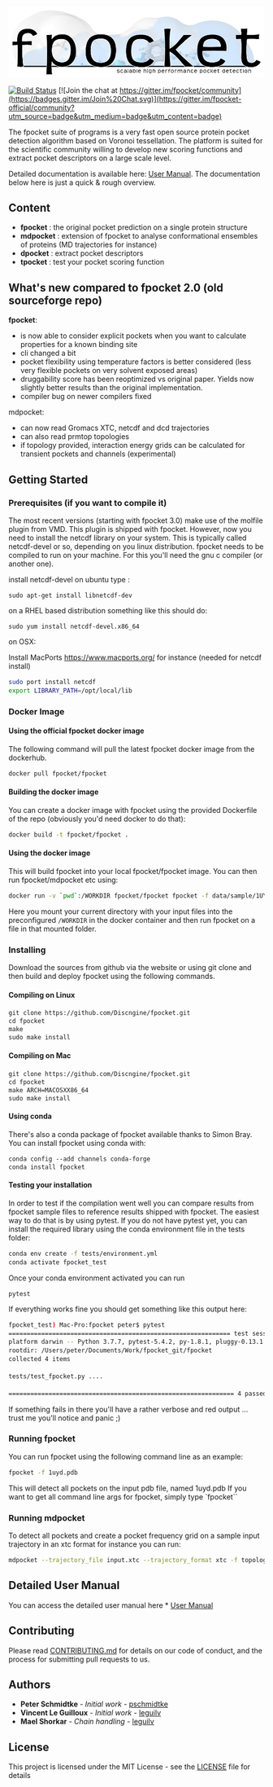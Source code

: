 
![fpocket logo](doc/images/fpocket_logo.png) 

[![Build Status](https://dev.azure.com/3decision/fpocket/_apis/build/status/Discngine.fpocket?branchName=master)](https://dev.azure.com/3decision/fpocket/_build/latest?definitionId=2&branchName=master)
[![Join the chat at https://gitter.im/fpocket/community](https://badges.gitter.im/Join%20Chat.svg)](https://gitter.im/fpocket-official/community?utm_source=badge&utm_medium=badge&utm_content=badge)

The fpocket suite of programs is a very fast open source protein pocket detection algorithm based on Voronoi tessellation. The platform is suited for the scientific community willing to develop new scoring functions and extract pocket descriptors on a large scale level.

Detailed documentation is available here: [User Manual](doc/MANUAL.md). 
The documentation below here is just a quick & rough overview.

## Content

* __fpocket__   : the original pocket prediction on a single protein structure 
* __mdpocket__  : extension of fpocket to analyse conformational ensembles of proteins (MD trajectories for instance)
* __dpocket__   : extract pocket descriptors
* __tpocket__   : test your pocket scoring function

## What's new compared to fpocket 2.0 (old sourceforge repo)
__fpocket__: 
- is now able to consider explicit pockets when you want to calculate properties for a known binding site
- cli changed a bit
- pocket flexibility using temperature factors is better considered (less very flexible pockets on very solvent exposed areas)
- druggability score has been reoptimized vs original paper. Yields now slightly better results than the original implementation.
- compiler bug on newer compilers fixed

mdpocket: 
- can now read Gromacs XTC, netcdf and dcd trajectories
- can also read prmtop topologies
- if topology provided, interaction energy grids can be calculated for transient pockets and channels (experimental)


## Getting Started

### Prerequisites (if you want to compile it)

The most recent versions (starting with fpocket 3.0) make use of the molfile plugin from VMD. This plugin is shipped with fpocket. However, now you need to install the netcdf library on your system. This is typically called netcdf-devel or so, depending on you linux distribution.
fpocket needs to be compiled to run on your machine. For this you'll need the gnu c compiler (or another one).

install netcdf-devel on ubuntu type : 
```
sudo apt-get install libnetcdf-dev
```
on a RHEL based distribution something like this should do:
```
sudo yum install netcdf-devel.x86_64
```

on OSX:

Install MacPorts https://www.macports.org/ for instance (needed for netcdf install)

```bash
sudo port install netcdf
export LIBRARY_PATH=/opt/local/lib
```

### Docker Image

#### Using the official fpocket docker image

The following command will pull the latest fpocket docker image from the dockerhub. 

```bash
docker pull fpocket/fpocket
```

#### Building the docker image


You can create a docker image with fpocket using the provided Dockerfile of the repo (obviously you'd need docker to do that): 

```bash
docker build -t fpocket/fpocket .
```

#### Using the docker image

This will build fpocket into your local fpocket/fpocket image. You can then run fpocket/mdpocket etc using: 

```bash
docker run -v `pwd`:/WORKDIR fpocket/fpocket fpocket -f data/sample/1UYD.pdb
```

Here you mount your current directory with your input files into the preconfigured `/WORKDIR` in the docker container and then run fpocket on a file in that mounted folder.

### Installing

Download the sources from github via the website or using git clone and then build and deploy fpocket using the following commands.

#### Compiling on Linux

```
git clone https://github.com/Discngine/fpocket.git
cd fpocket
make 
sudo make install
```

#### Compiling on Mac
```
git clone https://github.com/Discngine/fpocket.git
cd fpocket
make ARCH=MACOSXX86_64
sudo make install
```

#### Using conda

There's also a conda package of fpocket available thanks to Simon Bray. You can install fpocket using conda with:
```
conda config --add channels conda-forge
conda install fpocket
```

#### Testing your installation

In order to test if the compilation went well you can compare results from fpocket sample files to reference results shipped with fpocket. The easiest way to do that is by using pytest. If you do not have pytest yet, you can install the required library using the conda environment file in the tests folder: 

```bash
conda env create -f tests/environment.yml
conda activate fpocket_test
```

Once your conda environment activated you can run 

```
pytest

```

If everything works fine you should get something like this output here:
```bash
fpocket_test) Mac-Pro:fpocket peter$ pytest 
============================================================= test session starts ==============================================================
platform darwin -- Python 3.7.7, pytest-5.4.2, py-1.8.1, pluggy-0.13.1
rootdir: /Users/peter/Documents/Work/fpocket_git/fpocket
collected 4 items                                                                                                                              

tests/test_fpocket.py ....                                                                                                               [100%]

============================================================== 4 passed in 40.92s ==============================================================

```
If something fails in there you'll have a rather verbose and red output ... trust me you'll notice and panic ;)


### Running fpocket

You can run fpocket using the following command line as an example:
```bash
fpocket -f 1uyd.pdb
```

This will detect all pockets on the input pdb file, named 1uyd.pdb
If you want to get all command line args for fpocket, simply type `fpocket``

### Running mdpocket
To detect all pockets and create a pocket frequency grid on a sample input trajectory in an xtc format for instance you can run: 

```bash
mdpocket --trajectory_file input.xtc --trajectory_format xtc -f topology.pdb
```

## Detailed User Manual

You can access the detailed user manual here * [User Manual](doc/MANUAL.md)

## Contributing

Please read [CONTRIBUTING.md](https://gist.github.com/PurpleBooth/b24679402957c63ec426) for details on our code of conduct, and the process for submitting pull requests to us.

## Authors

* **Peter Schmidtke** - *Initial work* - [pschmidtke](https://github.com/pschmidtke)
* **Vincent Le Guilloux** - *Initial work* - [leguilv](https://github.com/leguilv)
* **Mael Shorkar** - *Chain handling* - [leguilv](https://github.com/shorkarmael)


## License

This project is licensed under the MIT License - see the [LICENSE](LICENSE) file for details

